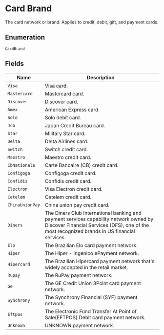 
# Card Brand

The card network or brand. Applies to credit, debit, gift, and payment cards.

## Enumeration

`CardBrand`

## Fields

| Name | Description |
|  --- | --- |
| `Visa` | Visa card. |
| `Mastercard` | Mastercard card. |
| `Discover` | Discover card. |
| `Amex` | American Express card. |
| `Solo` | Solo debit card. |
| `Jcb` | Japan Credit Bureau card. |
| `Star` | Military Star card. |
| `Delta` | Delta Airlines card. |
| `Switch` | Switch credit card. |
| `Maestro` | Maestro credit card. |
| `CbNationale` | Carte Bancaire (CB) credit card. |
| `Configoga` | Configoga credit card. |
| `Confidis` | Confidis credit card. |
| `Electron` | Visa Electron credit card. |
| `Cetelem` | Cetelem credit card. |
| `ChinaUnionPay` | China union pay credit card. |
| `Diners` | The Diners Club International banking and payment services capability network owned by Discover Financial Services (DFS), one of the most recognized brands in US financial services. |
| `Elo` | The Brazilian Elo card payment network. |
| `Hiper` | The Hiper - Ingenico ePayment network. |
| `Hipercard` | The Brazilian Hipercard payment network that's widely accepted in the retail market. |
| `Rupay` | The RuPay payment network. |
| `Ge` | The GE Credit Union 3Point card payment network. |
| `Synchrony` | The Synchrony Financial (SYF) payment network. |
| `Eftpos` | The Electronic Fund Transfer At Point of Sale(EFTPOS) Debit card payment network. |
| `Unknown` | UNKNOWN payment network. |

